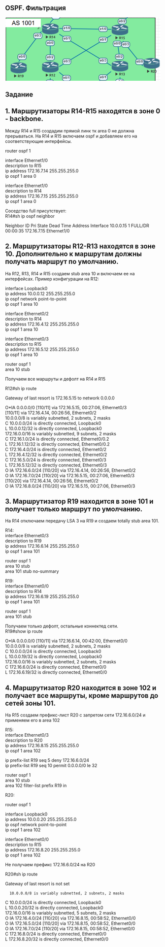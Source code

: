 ## OSPF. Фильтрация   

![](Topology.PNG)  

## Задание

## 1. Маршрутизаторы R14-R15 находятся в зоне 0 - backbone.

Между R14 и R15 создадим прямой линк тк area 0 не должна прерываться. На R14 и R15 включаем ospf и добавляем его на соответствующие интерфейсы.

router ospf 1

interface Ethernet1/0  
 description to R15  
 ip address 172.16.7.14 255.255.255.0  
 ip ospf 1 area 0  

interface Ethernet1/0  
 description to R14  
 ip address 172.16.7.15 255.255.255.0  
 ip ospf 1 area 0  

Соседство full присутствует:  
R14#sh ip ospf neighbor

Neighbor ID     Pri   State           Dead Time   Address         Interface
10.0.0.15         1   FULL/DR         00:00:35    172.16.7.15     Ethernet1/0

## 2. Маршрутизаторы R12-R13 находятся в зоне 10. Дополнительно к маршрутам должны получать маршрут по умолчанию.
На R12, R13, R14 и R15 создаем stub area 10 и включаем ее на интерфейсах.
Пример конфигурации на R12:

interface Loopback0  
 ip address 10.0.0.12 255.255.255.0  
 ip ospf network point-to-point  
 ip ospf 1 area 10  

interface Ethernet0/2  
 description to R14  
 ip address 172.16.4.12 255.255.255.0  
 ip ospf 1 area 10  

interface Ethernet0/3  
 description to R15  
 ip address 172.16.5.12 255.255.255.0  
 ip ospf 1 area 10  

 router ospf 1  
 area 10 stub  

Получаем все маршруты и дефолт на R14 и R15

R12#sh ip route

Gateway of last resort is 172.16.5.15 to network 0.0.0.0

O*IA  0.0.0.0/0 [110/11] via 172.16.5.15, 00:27:06, Ethernet0/3  
                [110/11] via 172.16.4.14, 00:26:56, Ethernet0/2  
      10.0.0.0/8 is variably subnetted, 2 subnets, 2 masks  
C        10.0.0.0/24 is directly connected, Loopback0  
L        10.0.0.12/32 is directly connected, Loopback0  
      172.16.0.0/16 is variably subnetted, 9 subnets, 2 masks  
C        172.16.1.0/24 is directly connected, Ethernet0/0.2  
L        172.16.1.12/32 is directly connected, Ethernet0/0.2  
C        172.16.4.0/24 is directly connected, Ethernet0/2  
L        172.16.4.12/32 is directly connected, Ethernet0/2  
C        172.16.5.0/24 is directly connected, Ethernet0/3  
L        172.16.5.12/32 is directly connected, Ethernet0/3  
O IA     172.16.6.0/24 [110/20] via 172.16.4.14, 00:26:56, Ethernet0/2  
O IA     172.16.7.0/24 [110/20] via 172.16.5.15, 00:27:06, Ethernet0/3  
                       [110/20] via 172.16.4.14, 00:26:56, Ethernet0/2  
O IA     172.16.8.0/24 [110/20] via 172.16.5.15, 00:27:06, Ethernet0/3  

## 3. Маршрутизатор R19 находится в зоне 101 и получает только маршрут по умолчанию.
На R14 отключаем передачу LSA 3 на R19 и создаем totally stub area 101.  

R14:  
interface Ethernet0/3  
 description to R19  
 ip address 172.16.6.14 255.255.255.0  
 ip ospf 1 area 101  

 router ospf 1  
 area 10 stub  
 area 101 stub no-summary  

R19:  
interface Ethernet0/0  
 description to R14  
 ip address 172.16.6.19 255.255.255.0  
 ip ospf 1 area 101  

router ospf 1  
 area 101 stub  

Получаем только дефолт, остальные коннектед сети.   
 R19#show ip route

O*IA  0.0.0.0/0 [110/11] via 172.16.6.14, 00:42:00, Ethernet0/0  
      10.0.0.0/8 is variably subnetted, 2 subnets, 2 masks  
C        10.0.0.0/24 is directly connected, Loopback0  
L        10.0.0.19/32 is directly connected, Loopback0  
      172.16.0.0/16 is variably subnetted, 2 subnets, 2 masks  
C        172.16.6.0/24 is directly connected, Ethernet0/0  
L        172.16.6.19/32 is directly connected, Ethernet0/0  

## 4. Маршрутизатор R20 находится в зоне 102 и получает все маршруты, кроме маршрутов до сетей зоны 101.
На R15 создаем префикс-лист R20 с запретом сети 172.16.6.0/24 и применяем его в area 102  

R15:  
interface Ethernet0/3  
 description to R20  
 ip address 172.16.8.15 255.255.255.0  
 ip ospf 1 area 102  

ip prefix-list R19 seq 5 deny 172.16.6.0/24  
ip prefix-list R19 seq 10 permit 0.0.0.0/0 le 32  

router ospf 1  
 area 10 stub  
 area 102 filter-list prefix R19 in  
 
R20:  

router ospf 1  

interface Loopback0  
 ip address 10.0.0.20 255.255.255.0  
 ip ospf network point-to-point  
 ip ospf 1 area 102  

interface Ethernet0/0  
 description to R15  
 ip address 172.16.8.20 255.255.255.0  
 ip ospf 1 area 102  

Не получаем префикс 172.16.6.0/24 на R20

 R20#sh ip route  

Gateway of last resort is not set  

      10.0.0.0/8 is variably subnetted, 2 subnets, 2 masks  
C        10.0.0.0/24 is directly connected, Loopback0  
L        10.0.0.20/32 is directly connected, Loopback0  
      172.16.0.0/16 is variably subnetted, 5 subnets, 2 masks  
O IA     172.16.4.0/24 [110/20] via 172.16.8.15, 00:58:52, Ethernet0/0  
O IA     172.16.5.0/24 [110/20] via 172.16.8.15, 00:58:52, Ethernet0/0  
O IA     172.16.7.0/24 [110/20] via 172.16.8.15, 00:58:52, Ethernet0/0  
C        172.16.8.0/24 is directly connected, Ethernet0/0  
L        172.16.8.20/32 is directly connected, Ethernet0/0  












